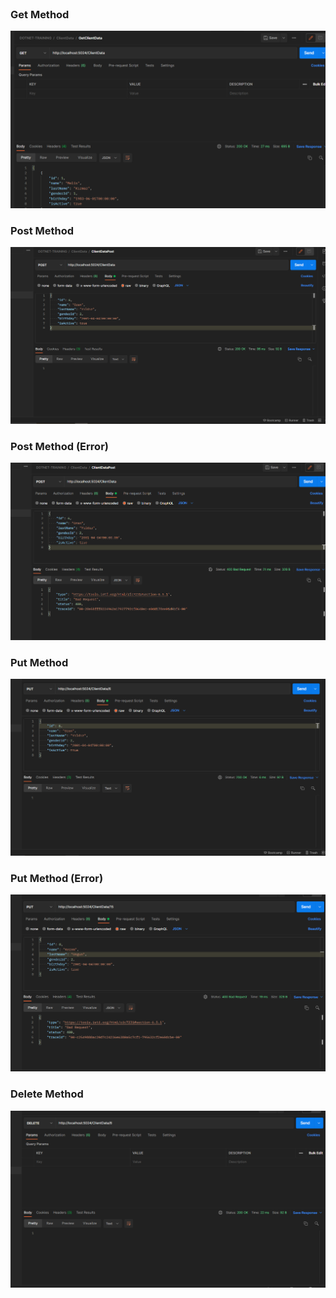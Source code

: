 <br>

### Get Method

![](get.png)

### Post Method

![](post.png)

### Post Method (Error)

![](posterror.png)

### Put Method

![](put.png)

### Put Method (Error)

![](puterror.png)

### Delete Method

![](delete.png)
